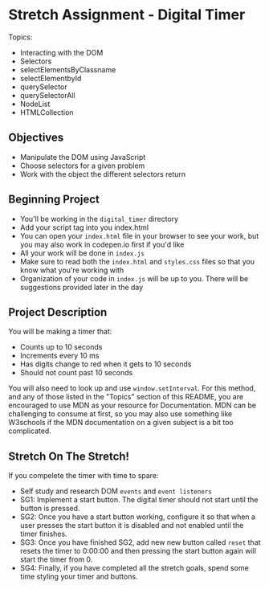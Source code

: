 # Stretch Assignment - Digital Timer

Topics:

- Interacting with the DOM
- Selectors
- selectElementsByClassname
- selectElementbyId
- querySelector
- querySelectorAll
- NodeList
- HTMLCollection

## Objectives

- Manipulate the DOM using JavaScript
- Choose selectors for a given problem
- Work with the object the different selectors return

## Beginning Project

- You'll be working in the `digital_timer` directory
- Add your script tag into you index.html
- You can open your `index.html` file in your browser to see your work, but you may also work in codepen.io first if you'd like
- All your work will be done in `index.js`
- Make sure to read both the `index.html` and `styles.css` files so that you know what you're working with
- Organization of your code in `index.js` will be up to you. There will be suggestions provided later in the day

## Project Description

You will be making a timer that:

- Counts up to 10 seconds
- Increments every 10 ms
- Has digits change to red when it gets to 10 seconds
- Should not count past 10 seconds

You will also need to look up and use `window.setInterval`. For this method, and any of those listed in the "Topics" section of this README, you are encouraged to use MDN as your resource for Documentation. MDN can be challenging to consume at first, so you may also use something like W3schools if the MDN documentation on a given subject is a bit too complicated.

## Stretch On The Stretch!

If you compelete the timer with time to spare:

- Self study and research DOM `events` and `event listeners`
- SG1: Implement a start button. The digital timer should not start until the button is pressed.
- SG2: Once you have a start button working, configure it so that when a user presses the start button it is disabled and not enabled until the timer finishes.
- SG3: Once you have finished SG2, add new new button called `reset` that resets the timer to 0:00:00 and then pressing the start button again will start the timer from 0.
- SG4: Finally, if you have completed all the stretch goals, spend some time styling your timer and buttons.
